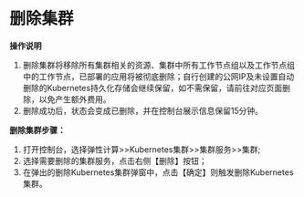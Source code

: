 
# 删除集群

**操作说明**

 1. 删除集群将移除所有集群相关的资源、集群中所有工作节点组以及工作节点组中的工作节点，已部署的应用将被彻底删除；自行创建的公网IP及未设置自动删除的Kubernetes持久化存储会继续保留，如不需保留，请前往对应页面删除，以免产生额外费用。
 2. 删除成功后，状态会变成已删除，并在控制台展示信息保留15分钟。

**删除集群步骤：**

 1. 打开控制台，选择弹性计算>>Kubernetes集群>>集群服务>>集群;
 2. 选择需要删除的集群服务，点击右侧【删除】按钮；
 3. 在弹出的删除Kubernetes集群弹窗中，点击【确定】则触发删除Kubernetes集群。
